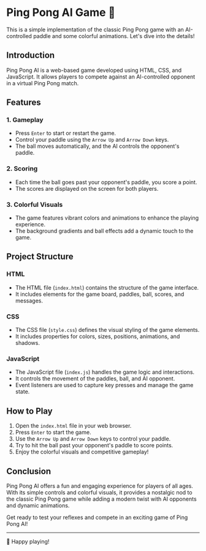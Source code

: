# Ping Pong AI Game 🏓

This is a simple implementation of the classic Ping Pong game with an AI-controlled paddle and some colorful animations. Let's dive into the details!

## Introduction

Ping Pong AI is a web-based game developed using HTML, CSS, and JavaScript. It allows players to compete against an AI-controlled opponent in a virtual Ping Pong match.

## Features

### 1. Gameplay
- Press `Enter` to start or restart the game.
- Control your paddle using the `Arrow Up` and `Arrow Down` keys.
- The ball moves automatically, and the AI controls the opponent's paddle.

### 2. Scoring
- Each time the ball goes past your opponent's paddle, you score a point.
- The scores are displayed on the screen for both players.

### 3. Colorful Visuals
- The game features vibrant colors and animations to enhance the playing experience.
- The background gradients and ball effects add a dynamic touch to the game.

## Project Structure

### HTML
- The HTML file (`index.html`) contains the structure of the game interface.
- It includes elements for the game board, paddles, ball, scores, and messages.

### CSS
- The CSS file (`style.css`) defines the visual styling of the game elements.
- It includes properties for colors, sizes, positions, animations, and shadows.

### JavaScript
- The JavaScript file (`index.js`) handles the game logic and interactions.
- It controls the movement of the paddles, ball, and AI opponent.
- Event listeners are used to capture key presses and manage the game state.

## How to Play

1. Open the `index.html` file in your web browser.
2. Press `Enter` to start the game.
3. Use the `Arrow Up` and `Arrow Down` keys to control your paddle.
4. Try to hit the ball past your opponent's paddle to score points.
5. Enjoy the colorful visuals and competitive gameplay!

## Conclusion

Ping Pong AI offers a fun and engaging experience for players of all ages. With its simple controls and colorful visuals, it provides a nostalgic nod to the classic Ping Pong game while adding a modern twist with AI opponents and dynamic animations.

Get ready to test your reflexes and compete in an exciting game of Ping Pong AI!

---

🚀 Happy playing!

